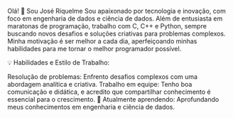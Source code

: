 Olá! 👋 Sou José Riquelme
Sou apaixonado por tecnologia e inovação, com foco em engenharia de dados e ciência de dados. Além de entusiasta em maratonas de programação, trabalho com C, C++ e Python, sempre buscando novos desafios e soluções criativas para problemas complexos. Minha motivação é ser melhor a cada dia, aperfeiçoando minhas habilidades para me tornar o melhor programador possível.

💡 Habilidades e Estilo de Trabalho:

Resolução de problemas: Enfrento desafios complexos com uma abordagem analítica e criativa.
Trabalho em equipe: Tenho boa comunicação e didática, e acredito que compartilhar conhecimento é essencial para o crescimento.
🌱 Atualmente aprendendo: Aprofundando meus conhecimentos em engenharia e ciência de dados.
